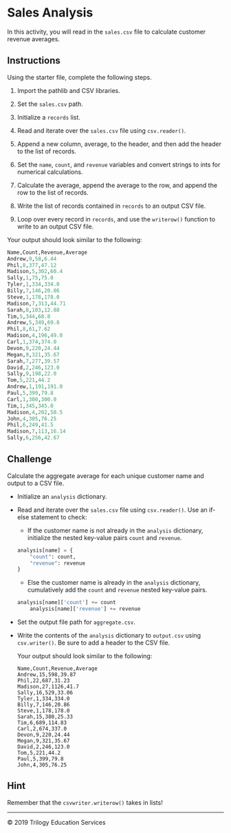 # Sales Analysis

In this activity, you will read in the `sales.csv` file to calculate customer revenue averages.

## Instructions

Using the starter file, complete the following steps.

1. Import the pathlib and CSV libraries.

1. Set the `sales.csv` path. 

1. Initialize a `records` list.

1. Read and iterate over the `sales.csv` file using `csv.reader()`.

1. Append a new column, average, to the header, and then add the header to the list of records. 

1. Set the `name`, `count`, and `revenue` variables and convert strings to ints for numerical calculations. 

1. Calculate the average, append the average to the row, and append the row to the list of records. 

1. Write the list of records contained in `records` to an output CSV file. 

1. Loop over every record in `records`, and use the `writerow()` function to write to an output CSV file.

Your output should look similar to the following:

  ```python
  Name,Count,Revenue,Average
  Andrew,9,58,6.44
  Phil,8,377,47.12
  Madison,5,302,60.4
  Sally,1,75,75.0
  Tyler,1,334,334.0
  Billy,7,146,20.86
  Steve,1,178,178.0
  Madison,7,313,44.71
  Sarah,8,103,12.88
  Tim,5,344,68.8
  Andrew,5,349,69.8
  Phil,8,61,7.62
  Madison,4,196,49.0
  Carl,1,374,374.0
  Devon,9,220,24.44
  Megan,9,321,35.67
  Sarah,7,277,39.57
  David,2,246,123.0
  Sally,9,198,22.0
  Tom,5,221,44.2
  Andrew,1,191,191.0
  Paul,5,399,79.8
  Carl,1,300,300.0
  Tim,1,345,345.0
  Madison,4,202,50.5
  John,4,305,76.25
  Phil,6,249,41.5
  Madison,7,113,16.14
  Sally,6,256,42.67
  ```

## Challenge

Calculate the aggregate average for each unique customer name and output to a CSV file. 

* Initialize an `analysis` dictionary. 

* Read and iterate over the `sales.csv` file using `csv.reader()`. Use an if-else statement to check:

  * If the customer name is not already in the `analysis` dictionary, initialize the nested key-value pairs `count` and `revenue`.

  ```python
  analysis[name] = {
      "count": count,
      "revenue": revenue
  }
  ```

  * Else the customer name is already in the `analysis` dictionary, cumulatively add the `count` and `revenue` nested key-value pairs.

  ```python
  analysis[name]['count'] += count
      analysis[name]['revenue'] += revenue
  ```

* Set the output file path for `aggregate.csv`.

* Write the contents of the `analysis` dictionary to `output.csv` using `csv.writer()`. Be sure to add a header to the CSV file.

  Your output should look similar to the following:

  ```
  Name,Count,Revenue,Average
  Andrew,15,598,39.87
  Phil,22,687,31.23
  Madison,27,1126,41.7
  Sally,16,529,33.06
  Tyler,1,334,334.0
  Billy,7,146,20.86
  Steve,1,178,178.0
  Sarah,15,380,25.33
  Tim,6,689,114.83
  Carl,2,674,337.0
  Devon,9,220,24.44
  Megan,9,321,35.67
  David,2,246,123.0
  Tom,5,221,44.2
  Paul,5,399,79.8
  John,4,305,76.25
  ```

## Hint

Remember that the `csvwriter.writerow()` takes in lists!

---
© 2019 Trilogy Education Services
